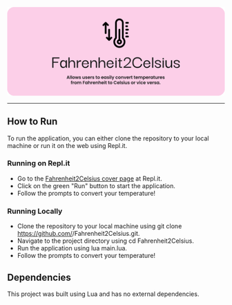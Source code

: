 <div align=center><img src="banner.png"/></div>

------

## How to Run
To run the application, you can either clone the repository to your local machine or run it on the web using Repl.it.

### Running on Repl.it
- Go to the [Fahrenheit2Celsius cover page](www.replit.com/) at Repl.it.
- Click on the green "Run" button to start the application.
- Follow the prompts to convert your temperature!
### Running Locally
- Clone the repository to your local machine using git clone https://github.com/<your-username>/Fahrenheit2Celsius.git.
- Navigate to the project directory using cd Fahrenheit2Celsius.
- Run the application using lua main.lua.
- Follow the prompts to convert your temperature!

## Dependencies
This project was built using Lua and has no external dependencies.
